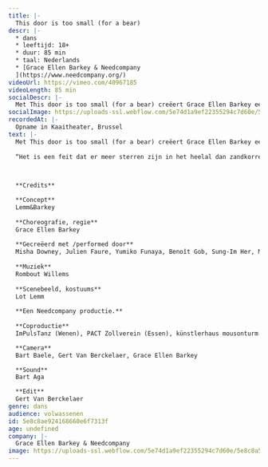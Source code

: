 ```yaml
---
title: |-
  This door is too small (for a bear)
descr: |-
  * dans
  * leeftijd: 18+
  * duur: 85 min
  * taal: Nederlands
  * [Grace Ellen Barkey & Needcompany
  ](https://www.needcompany.org/)
videoUrl: https://vimeo.com/40967185
videoLength: 85 min
socialDescr: |-
  Met This door is too small (for a bear) creëert Grace Ellen Barkey een eigen vormentaal die bijdraagt naar haar zoektocht 'how to free your mind', naar datgene dat nog ondoorgrond is in de geest. Frank Zappa’s lijfspreuk “To me, absurdity is the only reality" is de rode draad doorheen deze voorstelling waarin Grace Ellen Barkey tussen het surrealistische en het psychedelische balanceert. “Het is een feit dat er meer sterren zijn in het heelal dan zandkorrels in de Sahara. Stel je voor dat alles kon spreken. Wat een lawaai! Een onaardse soundscape! Bevrijd je gedachten! Internationale absurditeiten, universele illusies, kosmische desoriëntatie. Dat hebben we nodig om moeder aarde te laten draaien!” - Grace Ellen Barkey
socialImage: https://uploads-ssl.webflow.com/5e74d1a9ef22355294c7d60e/5e8c8a5d3de97a2e052181f6_Needcompany_This%20door%20is%20too%20small_web.jpg
recordedAt: |-
  Opname in Kaaitheater, Brussel
text: |-
  Met This door is too small (for a bear) creëert Grace Ellen Barkey een eigen vormentaal die bijdraagt naar haar zoektocht 'how to free your mind', naar datgene dat nog ondoorgrond is in de geest. Frank Zappa’s lijfspreuk “To me, absurdity is the only reality" is de rode draad doorheen deze voorstelling waarin Grace Ellen Barkey tussen het surrealistische en het psychedelische balanceert.
  
  “Het is een feit dat er meer sterren zijn in het heelal dan zandkorrels in de Sahara. Stel je voor dat alles kon spreken.  Wat een lawaai! Een onaardse soundscape! Bevrijd je gedachten! Internationale absurditeiten, universele illusies, kosmische desoriëntatie. Dat hebben we nodig om moeder aarde te laten draaien!” - Grace Ellen Barkey

  ‍

  **Credits**

  **Concept**
  Lemm&Barkey
  
  **Choreografie, regie**
  Grace Ellen Barkey
  
  **Gecreëerd met /performed door**
  Misha Downey, Julien Faure, Yumiko Funaya, Benoît Gob, Sung-Im Her, Maarten Seghers
  
  **Muziek**
  Rombout Willems
  
  **Scenebeeld, kostuums**
  Lot Lemm
  
  **Een Needcompany productie.**
  
  **Coproductie**
  ImPulsTanz (Wenen), PACT Zollverein (Essen), künstlerhaus mousonturm (Frankfurt)

  **Camera**
  Bart Baele, Gert Van Berckelaer, Grace Ellen Barkey

  **Sound**
  Bart Aga

  **Edit**
  Gert Van Berckelaer
genre: dans
audience: volwassenen
id: 5e8c8ae924168660e6f7313f
age: undefined
company: |-
  Grace Ellen Barkey & Needcompany
image: https://uploads-ssl.webflow.com/5e74d1a9ef22355294c7d60e/5e8c8a5d3de97a2e052181f6_Needcompany_This%20door%20is%20too%20small_web.jpg
---
```

